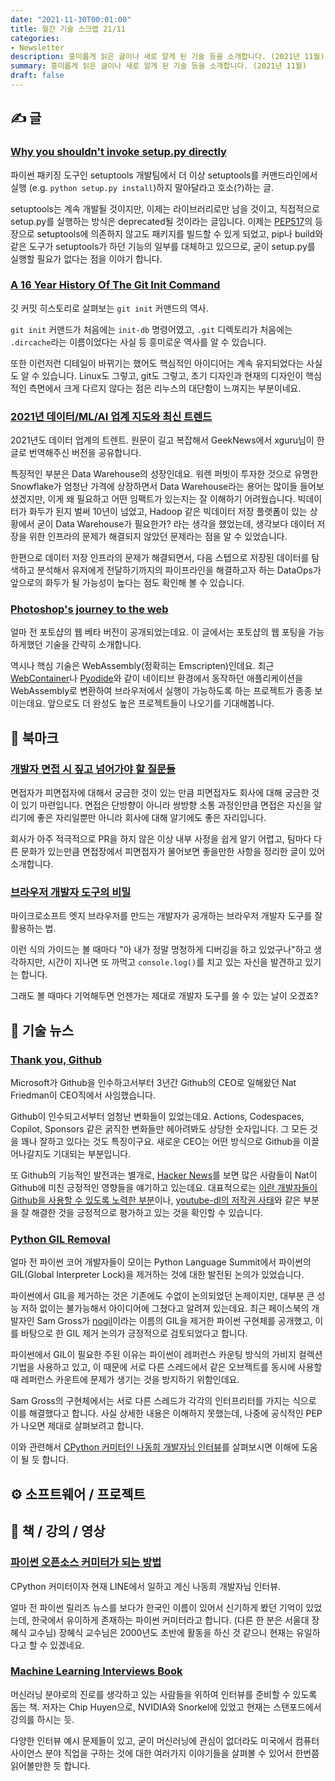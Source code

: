 ```yaml
---
date: "2021-11-30T00:01:00"
title: 월간 기술 스크랩 21/11
categories:
- Newsletter
description: 흥미롭게 읽은 글이나 새로 알게 된 기술 등을 소개합니다. (2021년 11월)
summary: 흥미롭게 읽은 글이나 새로 알게 된 기술 등을 소개합니다. (2021년 11월)
draft: false
---
```


## ✍️ 글

### [Why you shouldn't invoke setup.py directly](https://blog.ganssle.io/articles/2021/10/setup-py-deprecated.html)

파이썬 패키징 도구인 setuptools 개발팀에서 더 이상 setuptools를 커맨드라인에서 실행 (e.g. `python setup.py install`)하지
말아달라고 호소(?)하는 글.

setuptools는 계속 개발될 것이지만, 이제는 라이브러리로만 남을 것이고, 직접적으로 setup.py를 실행하는 방식은 deprecated될 것이라는 글입니다.
이제는 [PEP517](https://www.python.org/dev/peps/pep-0517/)의 등장으로 setuptools에 의존하지 않고도 패키지를 빌드할 수 있게 되었고,
pip나 build와 같은 도구가 setuptools가 하던 기능의 일부를 대체하고 있으므로, 굳이 setup.py를 실행할 필요가 없다는 점을 이야기 합니다.

### [A 16 Year History Of The Git Init Command](https://initialcommit.com/blog/history-git-init-command)

깃 커밋 히스토리로 살펴보는 `git init` 커맨드의 역사.

`git init` 커맨드가 처음에는 `init-db` 명령어였고,
`.git` 디렉토리가 처음에는 `.dircache`라는 이름이었다는 사실 등
흥미로운 역사를 알 수 있습니다.

또한 이런저런 디테일이 바뀌기는 했어도 핵심적인 아이디어는 계속 유지되었다는 사실도 알 수 있습니다.
Linux도 그렇고, git도 그렇고, 초기 디자인과 현재의 디자인이 핵심적인 측면에서 크게 다르지 않다는 점은
리누스의 대단함이 느껴지는 부분이네요.

### [2021년 데이터/ML/AI 업계 지도와 최신 트렌드](https://news.hada.io/topic?id=5299)

2021년도 데이터 업계의 트렌트. 원문이 길고 복잡해서 GeekNews에서 xguru님이 한글로 번역해주신 버전을
공유합니다.

특징적인 부분은 Data Warehouse의 성장인데요. 워렌 퍼빗이 투자한 것으로 유명한 Snowflake가 엄청난 가격에
상장하면서 Data Warehouse라는 용어는 많이들 들어보셨겠지만, 이게 왜 필요하고 어떤 임팩트가 있는지는
잘 이해하기 어려웠습니다. 빅데이터가 화두가 된지 벌써 10년이 넘었고, Hadoop 같은 빅데이터 저장 플랫폼이 있는 상황에서
굳이 Data Warehouse가 필요한가? 라는 생각을 했었는데,
생각보다 데이터 저장을 위한 인프라의 문제가 해결되지 않았던 문제라는 점을 알 수 있었습니다.

한편으로 데이터 저장 인프라의 문제가 해결되면서,
다음 스텝으로 저장된 데이터를 탐색하고 분석해서 유저에게 전달하기까지의 파이프라인을 해결하고자 하는
DataOps가 앞으로의 화두가 될 가능성이 높다는 점도 확인해 볼 수 있습니다.

### [Photoshop's journey to the web](https://web.dev/ps-on-the-web/)

얼마 전 포토샵의 웹 베타 버전이 공개되었는데요.
이 글에서는 포토샵의 웹 포팅을 가능하게했던 기술을 간략히 소개합니다.

역시나 핵심 기술은 WebAssembly(정확히는 Emscripten)인데요.
최근 [WebContainer](https://blog.stackblitz.com/posts/introducing-webcontainers/)나 [Pyodide](https://pyodide.org)와 같이
네이티브 환경에서 동작하던 애플리케이션을 WebAssembly로 변환하여 브라우저에서 실행이 가능하도록 하는 프로젝트가 종종 보이는데요.
앞으로도 더 완성도 높은 프로젝트들이 나오기를 기대해봅니다.

## 📌 북마크

### [개발자 면접 시 짚고 넘어가야 할 질문들](https://hunj.dev/interview-questions/amp/)

면접자가 피면접자에 대해서 궁금한 것이 있는 만큼 피면접자도 회사에 대해 궁금한 것이 있기 마련입니다.
면접은 단방향이 아니라 쌍방향 소통 과정인만큼 면접은 자신을 알리기에 좋은 자리일뿐만 아니라 회사에 대해 알기에도 좋은 자리입니다.

회사가 아주 적극적으로 PR을 하지 않은 이상 내부 사정을 쉽게 알기 어렵고, 팀마다 다른 문화가 있는만큼
면접장에서 피면접자가 물어보면 좋을만한 사항을 정리한 글이 있어 소개합니다.

### [브라우저 개발자 도구의 비밀](https://christianheilmann.com/2021/11/01/developer-tools-secrets-that-shouldnt-be-secrets/)

마이크로소프트 엣지 브라우저를 만드는 개발자가 공개하는 브라우저 개발자 도구를 잘 활용하는 법.

이런 식의 가이드는 볼 때마다 "아 내가 정말 멍청하게 디버깅을 하고 있었구나"하고 생각하지만,
시간이 지나면 또 까먹고 `console.log()`를 치고 있는 자신을 발견하고 있기는 합니다.

그래도 볼 때마다 기억해두면 언젠가는 제대로 개발자 도구를  쓸 수 있는 날이 오겠죠?

## 📰 기술 뉴스

### [Thank you, Github](https://news.ycombinator.com/item?id=29095747)

Microsoft가 Github을 인수하고서부터 3년간 Github의 CEO로 일해왔던 Nat Friedman이 CEO직에서 사임했습니다.

Github이 인수되고서부터 엄청난 변화들이 있었는데요.
Actions, Codespaces, Copilot, Sponsors 같은 굵직한 변화들만 헤아려봐도 상당한 숫자입니다.
그 모든 것을 꽤나 잘하고 있다는 것도 특징이구요.
새로운 CEO는 어떤 방식으로 Github을 이끌어나갈지도 기대되는 부분입니다.

또 Github의 기능적인 발전과는 별개로, [Hacker News](https://news.ycombinator.com/item?id=29095747)를 보면
많은 사람들이 Nat이 Github에 미친 긍정적인 영향들을 얘기하고 있는데요.
대표적으로는 [이란 개발자들이 Github을 사용할 수 있도록 노력한 부분](https://github.blog/2021-01-05-advancing-developer-freedom-github-is-fully-available-in-iran/)이나,
[youtube-dl의 저작권 사태](https://mobile.twitter.com/natfriedman/status/1328365679473426432)와 같은 부분을 잘 해결한 것을
긍정적으로 평가하고 있는 것을 확인할 수 있습니다.

### [Python GIL Removal](https://lukasz.langa.pl/5d044f91-49c1-4170-aed1-62b6763e6ad0/)

얼마 전 파이썬 코어 개발자들이 모이는 Python Language Summit에서
파이썬의 GIL(Global Interpreter Lock)을 제거하는 것에 대한 발전된 논의가 있었습니다.

파이썬에서 GIL을 제거하는 것은 기존에도 수없이 논의되었던 논제이지만,
대부분 큰 성능 저하 없이는 불가능해서 아이디어에 그쳤다고 알려져 있는데요.
최근 페이스북의 개발자인 Sam Gross가 [nogil](https://github.com/colesbury/nogil)이라는
이름의 GIL을 제거한 파이썬 구현체를 공개했고,
이를 바탕으로 한 GIL 제거 논의가 긍정적으로 검토되었다고 합니다.

파이썬에서 GIL이 필요한 주된 이유는 파이썬이
레퍼런스 카운팅 방식의 가비지 컬렉션 기법을 사용하고 있고,
이 때문에 서로 다른 스레드에서 같은 오브젝트를 동시에 사용할 때
레퍼런스 카운트에 문제가 생기는 것을 방지하기 위함인데요.

Sam Gross의 구현체에서는 서로 다른 스레드가 각각의 인터프리터를 가지는 식으로 이를 해결했다고 합니다.
사실 상세한 내용은 이해하지 못했는데, 나중에 공식적인 PEP가 나오면 제대로 살펴보려고 합니다.

이와 관련해서 [CPython 커미터인 나동희 개발자님 인터뷰](https://www.youtube.com/watch?app=desktop&v=V18ceQO_JkM&feature=youtu.be)를
살펴보시면 이해에 도움이 될 듯 합니다.


## ⚙️ 소프트웨어 / 프로젝트

## 📙 책 / 강의 / 영상

### [파이썬 오픈소스 커미터가 되는 방법](https://m.youtube.com/watch?v=1goockl3wPs&feature=youtu.be)

CPython 커미터이자 현재 LINE에서 일하고 계신 나동희 개발자님 인터뷰.

얼마 전 파이썬 릴리즈 뉴스를 보다가 한국인 이름이 있어서 신기하게 봤던 기억이 있었는데,
한국에서 유이하게 존재하는 파이썬 커미터라고 합니다. (다른 한 분은 서울대 장혜식 교수님)
장혜식 교수님은 2000년도 초반에 활동을 하신 것 같으니 현재는 유일하다고 할 수 있겠네요.

### [Machine Learning Interviews Book](https://github.com/chiphuyen/ml-interviews-book)

머신러닝 분야로의 진로를 생각하고 있는 사람들을 위하여 인터뷰를 준비할 수 있도록 돕는 책.
저자는 Chip Huyen으로, NVIDIA와 Snorkel에 있었고 현재는 스탠포드에서 강의를 하시는 듯.

다양한 인터뷰 예시 문제들이 있고, 굳이 머신러닝에 관심이 없더라도 미국에서 컴퓨터 사이언스 분야 직업을 구하는 것에 대한
여러가지 이야기들을 살펴볼 수 있어서 한번쯤 읽어볼만한 듯 합니다.
